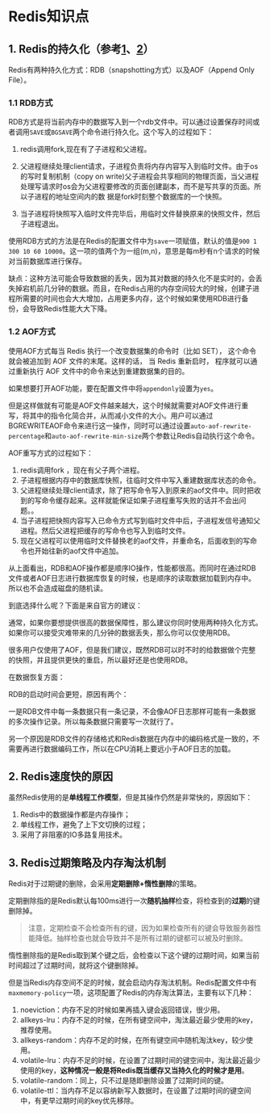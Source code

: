 # Redis知识点

## 1. Redis的持久化（参考[1](http://www.cnblogs.com/zhoujinyi/archive/2013/05/26/3098508.html)、[2](http://www.redis.cn/topics/persistence.html)）

Redis有两种持久化方式：RDB（snapshotting方式）以及AOF（Append Only File）。

### 1.1 RDB方式

RDB方式是将当前内存中的数据写入到一个rdb文件中。可以通过设置保存时间或者调用`SAVE`或`BGSAVE`两个命令进行持久化。这个写入的过程如下：

1. redis调用fork,现在有了子进程和父进程。

2. 父进程继续处理client请求，子进程负责将内存内容写入到临时文件。由于os的写时复制机制（copy on write)父子进程会共享相同的物理页面，当父进程处理写请求时os会为父进程要修改的页面创建副本，而不是写共享的页面。所以子进程的地址空间内的数 据是fork时刻整个数据库的一个快照。

3. 当子进程将快照写入临时文件完毕后，用临时文件替换原来的快照文件，然后子进程退出。

使用RDB方式的方法是在Redis的配置文件中为`save`一项赋值，默认的值是`900 1 300 10 60 10000`。这一项的值两个为一组(m,n)，意思是每m秒有n个请求的时候对当前数据库进行保存。

缺点：这种方法可能会导致数据的丢失，因为其对数据的持久化不是实时的，会丢失掉宕机前几分钟的数据。而且，在Redis占用的内存空间较大的时候，创建子进程所需要的时间也会大大增加，占用更多内存，这个时候如果使用RDB进行备份，会导致Redis性能大大下降。

### 1.2 AOF方式

使用AOF方式每当 Redis 执行一个改变数据集的命令时（比如 SET）， 这个命令就会被追加到 AOF 文件的末尾。这样的话， 当 Redis 重新启时， 程序就可以通过重新执行 AOF 文件中的命令来达到重建数据集的目的。

如果想要打开AOF功能，要在配置文件中将`appendonly`设置为`yes`。

但是这样做就有可能是AOF文件越来越大，这个时候就需要对AOF文件进行重写，将其中的指令化简合并，从而减小文件的大小。用户可以通过BGREWRITEAOF命令来进行这一操作，同时可以通过设置`auto-aof-rewrite-percentage`和`auto-aof-rewrite-min-size`两个参数让Redis自动执行这个命令。

AOF重写方式的过程如下：

1. redis调用fork ，现在有父子两个进程。
2. 子进程根据内存中的数据库快照，往临时文件中写入重建数据库状态的命令。
3. 父进程继续处理client请求，除了把写命令写入到原来的aof文件中。同时把收到的写命令缓存起来。这样就能保证如果子进程重写失败的话并不会出问题。。
4. 当子进程把快照内容写入已命令方式写到临时文件中后，子进程发信号通知父进程。然后父进程把缓存的写命令也写入到临时文件。
5. 现在父进程可以使用临时文件替换老的aof文件，并重命名，后面收到的写命令也开始往新的aof文件中追加。

从上面看出，RDB和AOF操作都是顺序IO操作，性能都很高。而同时在通过RDB文件或者AOF日志进行数据库恢复的时候，也是顺序的读取数据加载到内存中。所以也不会造成磁盘的随机读。

到底选择什么呢？下面是来自官方的建议：

通常，如果你要想提供很高的数据保障性，那么建议你同时使用两种持久化方式。如果你可以接受灾难带来的几分钟的数据丢失，那么你可以仅使用RDB。

很多用户仅使用了AOF，但是我们建议，既然RDB可以时不时的给数据做个完整的快照，并且提供更快的重启，所以最好还是也使用RDB。

在数据恢复方面：

RDB的启动时间会更短，原因有两个：

一是RDB文件中每一条数据只有一条记录，不会像AOF日志那样可能有一条数据的多次操作记录。所以每条数据只需要写一次就行了。

另一个原因是RDB文件的存储格式和Redis数据在内存中的编码格式是一致的，不需要再进行数据编码工作，所以在CPU消耗上要远小于AOF日志的加载。

## 2. Redis速度快的原因

虽然Redis使用的是**单线程工作模型**，但是其操作仍然是非常快的，原因如下：

1. Redis中的数据操作都是内存操作；
2. 单线程工作，避免了上下文切换的过程；
3. 采用了非阻塞的IO多路复用技术。

## 3. Redis过期策略及内存淘汰机制

Redis对于过期键的删除，会采用**定期删除+惰性删除**的策略。

定期删除指的是Redis默认每100ms进行一次**随机抽样**检查，将检查到的**过期**的键删除掉。

> 注意，定期检查不会检查所有的键，因为如果检查所有的键会导致服务器性能降低。抽样检查也就会导致并不是所有过期的键都可以被及时删除。

惰性删除指的是Redis取到某个键之后，会检查以下这个键的过期时间，如果当前时间超过了过期时间，就将这个键删除掉。

但是当Redis内存空间不足的时候，就会启动内存淘汰机制。Redis配置文件中有`maxmemory-policy`一项，这项配置了Redis的内存淘汰算法，主要有以下几种：

1. noeviction：内存不足的时候如果再插入键会返回错误，很少用。
2. allkeys-lru：内存不足的时候，在所有键空间中，淘汰最近最少使用的key，推荐使用。
3. allkeys-random：内存不足的时候，在所有键空间中随机淘汰key，较少使用。
4. volatile-lru：内存不足的时候，在设置了过期时间的键空间中，淘汰最近最少使用的key，**这种情况一般是将Redis既当缓存又当持久化的时候才是用**。
5. volatile-random：同上，只不过是随即删除设置了过期时间的键。
6. volatile-ttl：当内存不足以容纳新写入数据时，在设置了过期时间的键空间中，有更早过期时间的key优先移除。